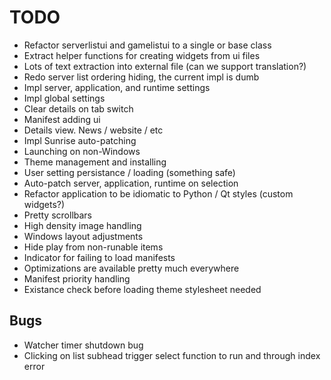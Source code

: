 # TODO

* Refactor serverlistui and gamelistui to a single or base class
* Extract helper functions for creating widgets from ui files
* Lots of text extraction into external file (can we support translation?)
* Redo server list ordering hiding, the current impl is dumb
* Impl server, application, and runtime settings
* Impl global settings
* Clear details on tab switch
* Manifest adding ui
* Details view. News / website / etc
* Impl Sunrise auto-patching
* Launching on non-Windows
* Theme management and installing
* User setting persistance / loading (something safe)
* Auto-patch server, application, runtime on selection
* Refactor application to be idiomatic to Python / Qt styles (custom widgets?)
* Pretty scrollbars
* High density image handling
* Windows layout adjustments
* Hide play from non-runable items
* Indicator for failing to load manifests
* Optimizations are available pretty much everywhere
* Manifest priority handling
* Existance check before loading theme stylesheet needed

## Bugs
* Watcher timer shutdown bug
* Clicking on list subhead trigger select function to run and through index error
